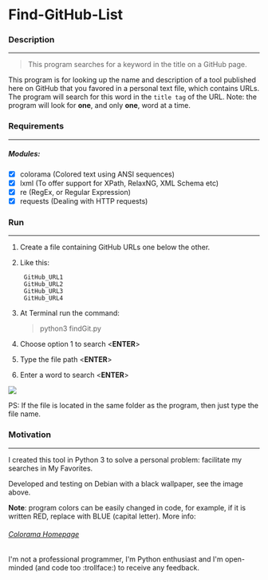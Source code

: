# Find-GitHub-List


### **Description**
---

> This program searches for a keyword in the title on a GitHub page.

This program is for looking up the name and description of a tool published here on GitHub that you favored in a personal text file, which contains URLs. The program will search for this word in the `title tag` of the URL. Note: the program will look for **one**, and only **one**, word at a time.

### **Requirements**
---

##### Modules:

- [x] colorama (Colored text using ANSI sequences)
- [x] lxml (To offer support for XPath, RelaxNG, XML Schema etc)
- [x] re (RegEx, or Regular Expression)
- [x] requests (Dealing with HTTP requests)

### **Run**
---

1. Create a file containing GitHub URLs one below the other.
2. Like this:

        GitHub_URL1
        GitHub_URL2
        GitHub_URL3
        GitHub_URL4

3. At Terminal run the command:

    > python3 findGit.py

4. Choose option 1 to search <**ENTER**>
5. Type the file path <**ENTER**>
6. Enter a word to search <**ENTER**>

![](https://live.staticflickr.com/65535/49381495197_22ee314c39_b.jpg)

PS: If the file is located in the same folder as the program, then just type the file name.

### **Motivation**
---

I created this tool in Python 3 to solve a personal problem: facilitate my searches in My Favorites.

Developed and testing on Debian with a black wallpaper, see the image above.

**Note**: program colors can be easily changed in code, for example, if it is written RED, replace with BLUE (capital letter). More info: 

###### [Colorama Homepage](https://pypi.org/project/colorama/ "Colorama Homepage")

I'm not a professional programmer, I'm Python enthusiast and I'm open-minded (and code too :trollface:) to receive any feedback.
